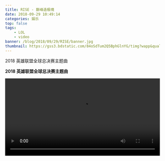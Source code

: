 ```yaml
---
title: RISE - 巅峰造极境
date: 2018-09-29 10:49:14
categories: 娱乐
top: false
tags: 
	- LOL
	- video
banner: /blog/2018/09/29/RISE/banner.jpg
thumbnail: https://gss3.bdstatic.com/84oSdTum2Q5BphGlnYG/timg?wapp&quality=80&size=b150_150&subsize=20480&cut_x=0&cut_w=0&cut_y=0&cut_h=0&sec=1369815402&srctrace&di=92d43c740baeb2f0a45cb3afc9cfa30d&wh_rate=null&src=http%3A%2F%2Fimgsrc.baidu.com%2Fforum%2Fpic%2Fitem%2F377adab44aed2e73af4253468b01a18b87d6fa35.jpg
---
```


2018 英雄联盟全球总决赛主题曲
<!--more-->

**2018 英雄联盟全球总决赛主题曲**

<!-- <iframe 
	style="width: 100%; height: 28vw;"
	autoPlay="false"
	src="http://112.90.53.154/vcloud1049.tc.qq.com/1049_M0129600004OHJyg1ho6vG1001585158.f40.mp4?vkey=66DFBEE5353555E7FA4474ED17B20611024530A849765FC5B745363F19C1EB539B55E508AB3C763DAEBD9638E0D5866FDAE24CE39CCFAE307A7815C2F74EB4ED312363B76D722B6E43B277DA3465137296D3B018A859DAB9" 
	frameborder=0 allowfullscreen>
</iframe> -->

<video width="100%" controls preload>
    <source src="http://157.255.154.153/vcloud1049.tc.qq.com/1049_M0129600004OHJyg1ho6vG1001585158.f40.mp4?vkey=4C7FBF4CAF4729FF3A60014568F46231452883EA21AC509C261CAD9E4AE815FF630183D5D22B44C0445B4864903803F6BE7977B72D7694AAFC1EB8A597B8A87477BBD8D984DE4C5ADF2A4CB65ABD72962C857CA3DB3EA902" type="video/mp4">
</video>
